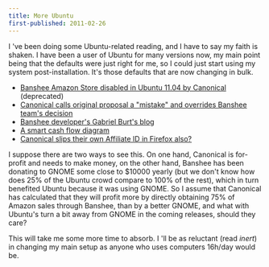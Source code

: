 ```yaml
---
title: More Ubuntu
first-published: 2011-02-26
---
```


I 've been doing some Ubuntu-related reading, and I have to say my faith is 
shaken. I have been a user of Ubuntu for many versions now, my main point 
being that the defaults were just right for me, so I could just 
start using my system post-installation. It's those defaults that are 
now changing in bulk.

*   [Banshee Amazon Store disabled in Ubuntu 11.04 by Canonical](http://www.networkworld.com/community/banshee-amazon-store-disabled-by-canonical-in-ubuntu) (deprecated)
*   [Canonical calls original proposal a "mistake" and overrides Banshee team's decision](http://www.networkworld.com/community/canonical-alters-banshee-agreement)
*   [Banshee developer's Gabriel Burt's blog](http://gburt.blogspot.com/)
*   [A smart cash flow diagram](http://ndftz.com/nickelanddime.png)
*   [Canonical slips their own Affiliate ID in Firefox also?](http://bazaar.launchpad.net/~mozillateam/firefox/firefox-4.0.head/view/head:/debian/patches/ubuntu-codes-amazon.patch)

I suppose there are two ways to see this. On one hand, Canonical is 
for-profit and needs to make money, on the other hand, Banshee has been 
donating to GNOME some close to $10000 yearly (but we don't know how 
does 25% of the Ubuntu crowd compare to 100% of the rest), which in 
turn benefited Ubuntu because it was using GNOME. So I assume that 
Canonical has calculated that they will profit more by directly 
obtaining 75% of Amazon sales through Banshee, than by a better GNOME, 
and what with Ubuntu's turn a bit away from GNOME in the coming 
releases, should they care?

This will take me some more time to absorb. I 'll be as reluctant (read 
*inert*) in changing my main setup as anyone who uses computers 16h/day 
would be.
